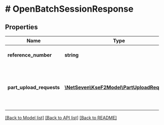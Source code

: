 # # OpenBatchSessionResponse

## Properties

Name | Type | Description | Notes
------------ | ------------- | ------------- | -------------
**reference_number** | **string** | Numer referencyjny sesji. |
**part_upload_requests** | [**\NetSeven\KseF2Model\PartUploadRequest[]**](PartUploadRequest.md) | Dane wymagane do poprawnego przesłania poszczególnych części pliku paczki faktur. |

[[Back to Model list]](../../README.md#models) [[Back to API list]](../../README.md#endpoints) [[Back to README]](../../README.md)
